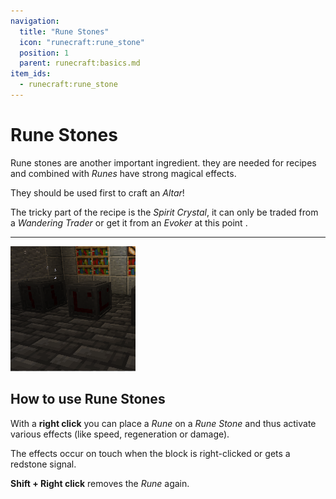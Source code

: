 ```yaml
---
navigation:
  title: "Rune Stones"
  icon: "runecraft:rune_stone"
  position: 1
  parent: runecraft:basics.md
item_ids:
  - runecraft:rune_stone
---
```


# Rune Stones

Rune stones are another important ingredient. they are needed for recipes and combined with *Runes* have strong magical effects. 

They should be used first to craft an *Altar*!

The tricky part of the recipe is the *Spirit Crystal*, it can only be traded from a *Wandering Trader* or get it from an *Evoker* at this point .

<Recipe id="runecraft:rune_stones/blank_rune_stone" />

----

![](rune_stones.png)

## How to use Rune Stones

With a **right click** you can place a *Rune* on a *Rune Stone* and thus activate various effects (like speed, regeneration or damage). 

The effects occur on touch when the block is right-clicked or gets a redstone signal. 

**Shift + Right click** removes the *Rune* again.

